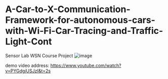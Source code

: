 # A-Car-to-X-Communication-Framework-for-autonomous-cars-with-Wi-Fi-Car-Tracing-and-Traffic-Light-Cont
Sensor Lab WSN Course Project
![image](https://raw.githubusercontent.com/lcckkkhaha/A-Car-to-X-Communication-Framework-for-autonomous-cars-with-Wi-Fi-Car-Tracing-and-Traffic-Light-Cont/master/poster.png)

demo video address: https://www.youtube.com/watch?v=PYGdgjUSJzI&t=2s
